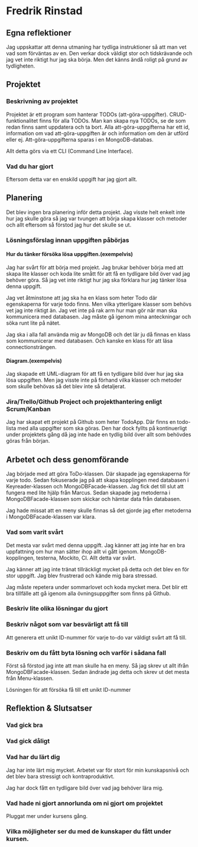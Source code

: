 # Fredrik Rinstad

## Egna reflektioner
Jag uppskattar att denna utmaning har tydliga instruktioner så att man vet vad som förväntas av en.
Den verkar dock väldigt stor och tidskrävande och jag vet inte riktigt hur jag ska börja. Men det känns ändå roligt på grund av tydligheten.


## Projektet

### Beskrivning av projektet
Projektet är ett program som hanterar TODOs (att-göra-uppgifter).
CRUD-funktionalitet finns för alla TODOs. Man kan skapa nya TODOs, se de som redan finns samt uppdatera och ta bort.
Alla att-göra-uppgifterna har ett id, information om vad att-göra-uppgiften är och information om den är utförd eller ej. 
Att-göra-uppgifterna sparas i en MongoDB-databas.

Allt detta görs via ett CLI (Command Line Interface).

### Vad du har gjort
Eftersom detta var en enskild uppgift har jag gjort allt.

## Planering
Det blev ingen bra planering inför detta projekt. 
Jag visste helt enkelt inte hur jag skulle göra så jag var tvungen att börja skapa klasser och metoder och allt eftersom så förstod jag hur det skulle se ut.

### Lösningsförslag innan uppgiften påbörjas

#### Hur du tänker försöka lösa uppgiften.(exempelvis)
Jag har svårt för att börja med projekt. Jag brukar behöver börja med att skapa lite klasser och koda lite smått för att
få en tydligare bild över vad jag behöver göra. Så jag vet inte riktigt hur jag ska förklara hur jag tänker lösa denna uppgift.

Jag vet åtminstone att jag ska ha en klass som heter Todo där egenskaperna för varje todo finns.
Men vilka ytterligare klasser som behövs vet jag inte riktigt än. Jag vet inte på rak arm hur man gör när man ska kommunicera med databasen.
Jag måste gå igenom mina anteckningar och söka runt lite på nätet.

Jag ska i alla fall använda mig av MongoDB och det lär ju då finnas en klass som kommunicerar med databasen.
Och kanske en klass för att läsa connectionsträngen.

#### Diagram.(exempelvis)
Jag skapade ett UML-diagram för att få en tydligare bild över hur jag ska lösa uppgiften. 
Men jag visste inte på förhand vilka klasser och metoder som skulle behövas så det blev inte så detaljerat.

### Jira/Trello/Github Project och projekthantering enligt Scrum/Kanban
Jag har skapat ett projekt på Github som heter TodoApp. Där finns en todo-lista med alla uppgifter som ska göras.
Den har dock fyllts på kontinuerligt under projektets gång då jag inte hade en tydlig bild över allt som behövdes göras från början.

## Arbetet och dess genomförande
Jag började med att göra ToDo-klassen. Där skapade jag egenskaperna för varje todo.
Sedan fokuserade jag på att skapa kopplingen med databasen i Keyreader-klassen och MongoDBFacade-klassen. 
Jag fick det till slut att fungera med lite hjälp från Marcus.
Sedan skapade jag metoderna i MongoDBFacade-klassen som skickar och hämtar data från databasen.

Jag hade missat att en meny skulle finnas så det gjorde jag efter metoderna i MongoDBFacade-klassen var klara.


### Vad som varit svårt
Det mesta var svårt med denna uppgift. Jag känner att jag inte har en bra uppfattning om hur man sätter ihop allt vi gått igenom.
MongoDB-kopplingen, testerna, Mockito, CI. Allt detta var svårt.

Jag känner att jag inte tränat tillräckligt mycket på detta och det blev en för stor uppgift.
Jag blev frustrerad och kände mig bara stressad.

Jag måste repetera under sommarlovet och koda mycket mera.
Det blir ett bra tillfälle att gå igenom alla övningsuppgifter som finns på Github.

### Beskriv lite olika lösningar du gjort


### Beskriv något som var besvärligt att få till
Att generera ett unikt ID-nummer för varje to-do var väldigt svårt att få till. 

### Beskriv om du fått byta lösning och varför i sådana fall
Först så förstod jag inte att man skulle ha en meny. Så jag skrev ut allt ifrån MongoDBFacade-klassen.
Sedan ändrade jag detta och skrev ut det mesta från Menu-klassen.

Lösningen för att försöka få till ett unikt ID-nummer

## Reflektion & Slutsatser

### Vad gick bra

### Vad gick dåligt

### Vad har du lärt dig
Jag har inte lärt mig mycket. Arbetet var för stort för min kunskapsnivå och det blev bara stressigt och kontraproduktivt.


Jag har dock fått en tydligare bild över vad jag behöver lära mig.


### Vad hade ni gjort annorlunda om ni gjort om projektet
Pluggat mer under kursens gång.

### Vilka möjligheter ser du med de kunskaper du fått under kursen.
